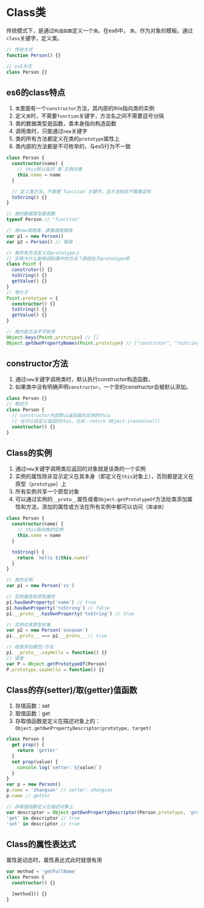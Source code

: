 # Class类
传统模式下，是通过`构造函数`定义一个`类`。在es6中，
`类`，作为对象的模板。通过`class`关键字，定义类。
```ts
// 传统方式
function Person() {}

// es6方式
class Person {}
```

## es6的class特点
1. `类`里面有一个`constructor`方法，其内部的this指向类的实例
2. 定义`类`时，不需要`function`关键字，方法名之间不需要逗号分隔
3. 类的数据类型是函数，类本身指向构造函数
4. 调用类时，只能通过`new`关键字
5. 类的所有方法都定义在类的`prototype`属性上
6. 类内部的方法都是不可枚举的，与es5行为不一致
```ts
class Person {
  constructor(name) {
    // this默认指向`类`实例对象
    this.name = name
  }

  // 定义类方法，不需要`function`关键字，且方法前后不需要逗号
  toString() {}
}

// 类的数据类型是函数
typeof Person // "function"

// 用new调用类，直接调用报错
var p1 = new Person()
var p2 = Person() // 报错

// 类所有方法定义在prototype上
// 实例为什么能够调到类中的方法？原因在于prototype吧
class Point {
  construtor() {}
  toString() {}
  getValue() {}
}
// 等价于
Point.prototype = {
  constructor() {}
  toString() {}
  getValue() {}
}

// 类内部方法不可枚举
Object.keys(Point.prototype) // []
Object.getOwnPropertyNames(Point.prototype) // ["construtor", "toString", "getValue"]
```

## constructor方法
1. 通过`new`关键字调用类时，默认执行constructor构造函数，
2. 如果类中没有明确声明`constructor`，一个空的constructor会被默认添加。
```ts
class Person {}
// 等同于
class Person {
  // constructor内部默认返回指向实例的this
  // 也可以自定义返回的this，比如：return Object.create(null)
  constructor() {}
}
```

## Class的实例
1. 通过`new`关键字调用类后返回的对象就是该类的一个实例
2. 实例的属性除非显示定义在其本身（即定义在`this`对象上），否则都是定义在原型（`prototype`）上
3. 所有实例共享一个原型对象
4. 可以通过实例的`__proto__`属性或者`Object.getPrototypeOf`方法给类添加属性和方法，添加的属性或方法在所有实例中都可以访问（`需谨慎`）
```ts
class Person {
  constructor(name) {
    // this指向类的实例
    this.name = name
  }

  toString() {
    return `hello ${this.name}`
  }
}

// 类的实例
var p1 = new Person('zs')

// 实例属性和原型属性
p1.hasOwnProperty('name') // true
p1.hasOwnProperty('toString') // false
p1.__proto__.hasOwnProperty('toString') // true

// 实例共享原型对象
var p2 = new Person('sunquan')
p1.__proto__ === p2.__proto__ // true

// 给类添加属性/方法
p1.__proto__.sayHello = function() {}
// 或者
var P = Object.getPrototypeOf(Person)
P.prototype.sayHello = function() {}
```

## Class的存(setter)/取(getter)值函数
1. 存值函数：set
2. 取值函数：get
3. 存取值函数是定义在描述对象上的：`Object.getOwnPropertyDescriptor(prototype, target)`
```ts
class Person {
  get prop() {
    return 'getter'
  }
  set prop(value) {
    console.log(`setter: ${value}`)
  }
}
var p = new Person()
p.name = 'zhangsan' // setter: zhangsan
p.name // getter

// 存取值函数定义在描述对象上
var descriptor = Object.getOwnPropertyDescriptor(Person.prototype, 'prop')
'get' in descriptor // true
'set' in descriptor // true
```

## Class的属性表达式
属性是动态时，属性表达式此时就很有用
```ts
var method = 'getFullName'
class Person {
  constructor() {}

  [method]() {}
}
```


